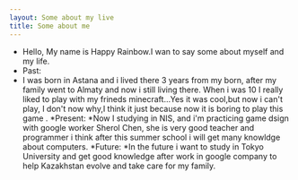 ```yaml
---
layout: Some about my live
title: Some about me 
---
```

* Hello, My name is Happy Rainbow.I wan to say some about myself and my life.
* Past:
* I was born in Astana and i lived there 3 years from my born, after my family went to Almaty and now i still living there.
 When i was 10 I really liked to play with my frineds minecraft...Yes it was cool,but now i can't play, I don't now why,I think it just because now it is boring to play this game .
 *Present:
 *Now I studying in NIS, and i'm practicing game dsign with google worker Sherol Chen, she is very good teacher and programmer i think after this summer school i will get many knowldge about computers.
 *Future:
 *In the future i want to study in Tokyo University and get good knowledge after work in google company to help Kazakhstan evolve and take care for my family.
